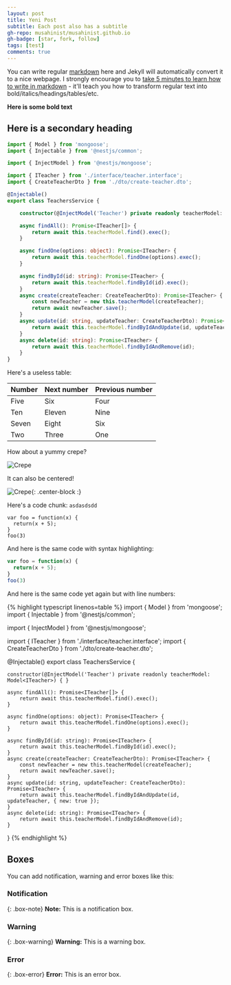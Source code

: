 ```yaml
---
layout: post
title: Yeni Post
subtitle: Each post also has a subtitle
gh-repo: musahinist/musahinist.github.io
gh-badge: [star, fork, follow]
tags: [test]
comments: true
---
```


You can write regular [markdown](http://markdowntutorial.com/) here and Jekyll will automatically convert it to a nice webpage.  I strongly encourage you to [take 5 minutes to learn how to write in markdown](http://markdowntutorial.com/) - it'll teach you how to transform regular text into bold/italics/headings/tables/etc.

**Here is some bold text**

## Here is a secondary heading

````typescript
import { Model } from 'mongoose';
import { Injectable } from '@nestjs/common';

import { InjectModel } from '@nestjs/mongoose';

import { ITeacher } from './interface/teacher.interface';
import { CreateTeacherDto } from './dto/create-teacher.dto';

@Injectable()
export class TeachersService {

    constructor(@InjectModel('Teacher') private readonly teacherModel: Model<ITeacher>) { }

    async findAll(): Promise<ITeacher[]> {
        return await this.teacherModel.find().exec();
    }

    async findOne(options: object): Promise<ITeacher> {
        return await this.teacherModel.findOne(options).exec();
    }

    async findById(id: string): Promise<ITeacher> {
        return await this.teacherModel.findById(id).exec();
    }
    async create(createTeacher: CreateTeacherDto): Promise<ITeacher> {
        const newTeacher = new this.teacherModel(createTeacher);
        return await newTeacher.save();
    }
    async update(id: string, updateTeacher: CreateTeacherDto): Promise<ITeacher> {
        return await this.teacherModel.findByIdAndUpdate(id, updateTeacher, { new: true });
    }
    async delete(id: string): Promise<ITeacher> {
        return await this.teacherModel.findByIdAndRemove(id);
    }
}
````

Here's a useless table:

| Number | Next number | Previous number |
| :----- | :---------- | :-------------- |
| Five   | Six         | Four            |
| Ten    | Eleven      | Nine            |
| Seven  | Eight       | Six             |
| Two    | Three       | One             |


How about a yummy crepe?

![Crepe](https://s3-media3.fl.yelpcdn.com/bphoto/cQ1Yoa75m2yUFFbY2xwuqw/348s.jpg)

It can also be centered!

![Crepe](https://s3-media3.fl.yelpcdn.com/bphoto/cQ1Yoa75m2yUFFbY2xwuqw/348s.jpg){: .center-block :}

Here's a code chunk:
`asdasdsdd`
~~~
var foo = function(x) {
  return(x + 5);
}
foo(3)
~~~

And here is the same code with syntax highlighting:

```javascript
var foo = function(x) {
  return(x + 5);
}
foo(3)
```

And here is the same code yet again but with line numbers:

{% highlight typescript linenos=table %}
import { Model } from 'mongoose';
import { Injectable } from '@nestjs/common';

import { InjectModel } from '@nestjs/mongoose';

import { ITeacher } from './interface/teacher.interface';
import { CreateTeacherDto } from './dto/create-teacher.dto';

@Injectable()
export class TeachersService {

    constructor(@InjectModel('Teacher') private readonly teacherModel: Model<ITeacher>) { }

    async findAll(): Promise<ITeacher[]> {
        return await this.teacherModel.find().exec();
    }

    async findOne(options: object): Promise<ITeacher> {
        return await this.teacherModel.findOne(options).exec();
    }

    async findById(id: string): Promise<ITeacher> {
        return await this.teacherModel.findById(id).exec();
    }
    async create(createTeacher: CreateTeacherDto): Promise<ITeacher> {
        const newTeacher = new this.teacherModel(createTeacher);
        return await newTeacher.save();
    }
    async update(id: string, updateTeacher: CreateTeacherDto): Promise<ITeacher> {
        return await this.teacherModel.findByIdAndUpdate(id, updateTeacher, { new: true });
    }
    async delete(id: string): Promise<ITeacher> {
        return await this.teacherModel.findByIdAndRemove(id);
    }
}
{% endhighlight %}

## Boxes
You can add notification, warning and error boxes like this:

### Notification

{: .box-note}
**Note:** This is a notification box.

### Warning

{: .box-warning}
**Warning:** This is a warning box.

### Error

{: .box-error}
**Error:** This is an error box.
